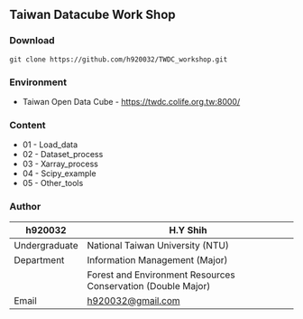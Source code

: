 ## Taiwan Datacube Work Shop

### Download
	git clone https://github.com/h920032/TWDC_workshop.git

### Environment
* Taiwan Open Data Cube - https://twdc.colife.org.tw:8000/

### Content
* 01 - Load_data
* 02 - Dataset_process
* 03 - Xarray_process
* 04 - Scipy_example
* 05 - Other_tools

### Author
|h920032|H.Y Shih|
|---|---  
|Undergraduate | National Taiwan University (NTU)  
|Department|Information Management (Major)  
||Forest and Environment Resources Conservation (Double Major)  
|Email|h920032@gmail.com
